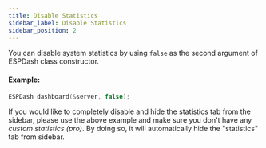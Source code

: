 ```yaml
---
title: Disable Statistics
sidebar_label: Disable Statistics
sidebar_position: 2
---
```



You can disable system statistics by using `false` as the second argument of ESPDash class constructor.

#### Example:

```cpp
ESPDash dashboard(&server, false);
```


If you would like to completely disable and hide the statistics tab from the sidebar, please use the above example and make sure you don't have any <i>custom statistics (pro)</i>. By doing so, it will automatically hide the "statistics" tab from sidebar.

